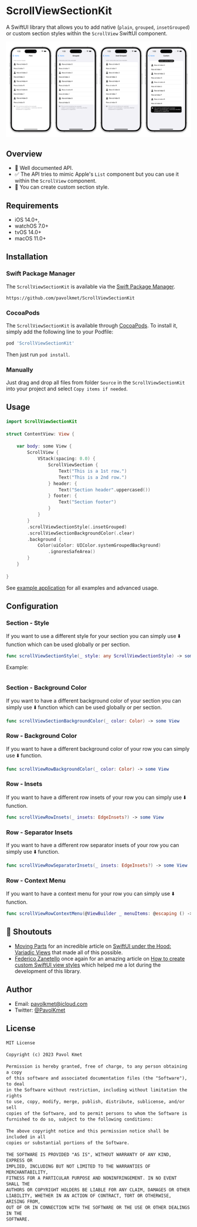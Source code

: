 # ScrollViewSectionKit

A SwiftUI library that allows you to add native (`plain`, `grouped`, `insetGrouped`) or custom section styles within the `ScrollView` SwiftUI component.

<img src="Resources/Preview - 1.png" alt="The preview of the `ScrollViewSectionKit` on iPhones 14 Pro Max. The 1st one shows plain style. The 2nd one shows grouped style. The 3rd one shows inset grouped style. The 4th one shows custom style.">

## Overview
- 📑 Well documented API.
- ✅ The API tries to mimic Apple's `List` component but you can use it within the `ScrollView` component.
- 🎨 You can create custom section style.

## Requirements

- iOS 14.0+,
- watchOS 7.0+
- tvOS 14.0+
- macOS 11.0+

## Installation

### Swift Package Manager

The `ScrollViewSectionKit` is available via the [Swift Package Manager](https://developer.apple.com/documentation/swift_packages/adding_package_dependencies_to_your_app).

```
https://github.com/pavolkmet/ScrollViewSectionKit
```
### CocoaPods

The `ScrollViewSectionKit` is available through [CocoaPods](http://cocoapods.org). To install
it, simply add the following line to your Podfile:

```ruby
pod 'ScrollViewSectionKit'
```

Then just run `pod install`.

### Manually

Just drag and drop all files from folder `Source` in the `ScrollViewSectionKit` into your project and select `Copy items if needed`.

## Usage

```swift
import ScrollViewSectionKit

struct ContentView: View {
    
    var body: some View {
        ScrollView {
            VStack(spacing: 0.0) {
                ScrollViewSection {
                    Text("This is a 1st row.")
                    Text("This is a 2nd row.")
                } header: {
                    Text("Section header".uppercased())
                } footer: {
                    Text("Section footer")
                }
            }
        }
        .scrollViewSectionStyle(.insetGrouped)
        .scrollViewSectionBackgroundColor(.clear)
        .background {
            Color(uiColor: UIColor.systemGroupedBackground)
                .ignoresSafeArea()
        }
    }
    
}
```

See [example application](https://github.com/pavolkmet/ScrollViewSectionKit/tree/main/Example/ScrollViewSectionKitExample) for all examples and advanced usage.

## Configuration

### Section - Style

If you want to use a different style for your section you can simply use ⬇️ function which can be used globally or per section.
```swift
func scrollViewSectionStyle(_ style: any ScrollViewSectionStyle) -> some View
```

Example:
```

```

### Section - Background Color

If you want to have a different background color of your section you can simply use ⬇️ function which can be used globally or per section.
```swift
func scrollViewSectionBackgroundColor(_ color: Color) -> some View
```

### Row - Background Color

If you want to have a different background color of your row you can simply use ⬇️ function.
```swift
func scrollViewRowBackgroundColor(_ color: Color) -> some View
```

### Row - Insets

If you want to have a different row insets of your row you can simply use ⬇️ function.
```swift
func scrollViewRowInsets(_ insets: EdgeInsets?) -> some View
```

### Row - Separator Insets

If you want to have a different row separator insets of your row you can simply use ⬇️ function.
```swift
func scrollViewRowSeparatorInsets(_ insets: EdgeInsets?) -> some View
```

### Row - Context Menu

If you want to have a context menu for your row you can simply use ⬇️ function.

```swift
func scrollViewRowContextMenu(@ViewBuilder _ menuItems: @escaping () -> some View) -> some View
```

## 🙌 Shoutouts

- [Moving Parts](https://twitter.com/movingpartsio) for an incredible article on [SwiftUI under the Hood: Variadic Views](https://movingparts.io/variadic-views-in-swiftui) that made all of this possible.
- [Federico Zanetello](https://twitter.com/zntfdr) once again for an amazing article on [How to create custom SwiftUI view styles](https://www.fivestars.blog/articles/custom-view-styles/) which helped me a lot during the development of this library.

## Author

- Email: [pavolkmet@icloud.com](mailto:pavolkmet@icloud.com)
- Twitter: [@PavolKmet](https://twitter.com/PavolKmet)

## License

```
MIT License

Copyright (c) 2023 Pavol Kmet

Permission is hereby granted, free of charge, to any person obtaining a copy
of this software and associated documentation files (the "Software"), to deal
in the Software without restriction, including without limitation the rights
to use, copy, modify, merge, publish, distribute, sublicense, and/or sell
copies of the Software, and to permit persons to whom the Software is
furnished to do so, subject to the following conditions:

The above copyright notice and this permission notice shall be included in all
copies or substantial portions of the Software.

THE SOFTWARE IS PROVIDED "AS IS", WITHOUT WARRANTY OF ANY KIND, EXPRESS OR
IMPLIED, INCLUDING BUT NOT LIMITED TO THE WARRANTIES OF MERCHANTABILITY,
FITNESS FOR A PARTICULAR PURPOSE AND NONINFRINGEMENT. IN NO EVENT SHALL THE
AUTHORS OR COPYRIGHT HOLDERS BE LIABLE FOR ANY CLAIM, DAMAGES OR OTHER
LIABILITY, WHETHER IN AN ACTION OF CONTRACT, TORT OR OTHERWISE, ARISING FROM,
OUT OF OR IN CONNECTION WITH THE SOFTWARE OR THE USE OR OTHER DEALINGS IN THE
SOFTWARE.
```
